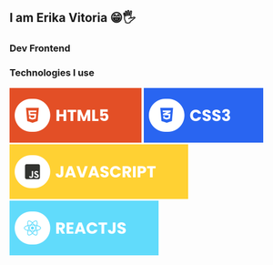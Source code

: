 ## I am Erika Vitoria 😁🖐️
### Dev Frontend

### Technologies I use
<img src="./assets/html.svg" /> <img src="./assets/css.svg" /> <img src="./assets/javascript.svg" /><img src="./assets/react.svg" />


